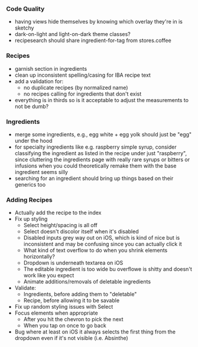 ### Code Quality
- having views hide themselves by knowing which overlay they're in is sketchy
- dark-on-light and light-on-dark theme classes?
- recipesearch should share ingredient-for-tag from stores.coffee

### Recipes
- garnish section in ingredients
- clean up inconsistent spelling/casing for IBA recipe text
- add a validation for:
  - no duplicate recipes (by normalized name)
  - no recipes calling for ingredients that don't exist
- everything is in thirds so is it acceptable to adjust the measurements to not be dumb?

### Ingredients
- merge some ingredients, e.g., egg white + egg yolk should just be "egg" under the hood
- for specialty ingredients like e.g. raspberry simple syrup, consider classifying the ingredient as listed in the recipe under just "raspberry", since cluttering the ingredients page with really rare syrups or bitters or infusions when you could theoretically remake them with the base ingredient seems silly
- searching for an ingredient should bring up things based on their generics too

### Adding Recipes
- Actually add the recipe to the index
- Fix up styling
  - Select height/spacing is all off
  - Select doesn't discolor itself when it's disabled
  - Disabled inputs grey way out on iOS, which is kind of nice but is inconsistent and may be confusing since you can actually click it
  - What kind of text overflow to do when you shrink elements horizontally?
  - Dropdown is underneath textarea on iOS
  - The editable ingredient is too wide bu overflowe is shitty and doesn't work like you expect
  - Animate additions/removals of deletable ingredients
- Validate:
  - Ingredients, before adding them to "deletable"
  - Recipe, before allowing it to be savable
- Fix up random styling issues with Select
- Focus elements when appropriate
  - After you hit the chevron to pick the next
  - When you tap on once to go back
- Bug where at least on iOS it always selects the first thing from the dropdown even if it's not visible (i.e. Absinthe)
